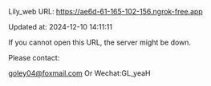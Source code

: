Lily_web URL: https://ae6d-61-165-102-156.ngrok-free.app

Updated at: 2024-12-10 14:11:11

If you cannot open this URL, the server might be down.

Please contact: 

goley04@foxmail.com Or Wechat:GL_yeaH